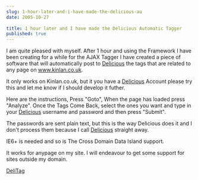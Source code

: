```yaml
---
slug: 1-hour-later-and-i-have-made-the-delicious-au
date: 2005-10-27
 
title: 1 hour later and I have made the Delicious Automatic Tagger
published: true
---
```

I am quite pleased with myself.  After 1 hour and using the Framework I have been creating for a while for the AJAX Tagger I have created a piece of software that will automatically post to [Delicious](http://del.icio.us) the tags that are related to any page on <a href="http://www.kinlan.co.uk" title="www.kinlan.co.uk">www.kinlan.co.uk</a>.<p />It only works on Kinlan.co.uk, but it you have a [Delicious](http://del.icio.us) Account please try this and let me know if I should develop it futher.<p />Here are the instructions, Press "Goto", When the page has loaded press "Analyze".  Once the Tags Come Back, select the ones you want and type in your [Delicious](http://del.icio.us) username and password and then press "Submit".<p />The passwords are sent plain text, but this is the way Delicious does it and I don't process them because I call [Delicious](http://del.icio.us) straight away.<p />IE6+ is needed and so is The Cross Domain Data Island support.<p />It works for anypage on my site.  I will endeavour to get some support for sites outside my domain.<p /><a href="http://www.kinlan.co.uk/AjaxExperiments/DeliTag" title="DeliTag">DeliTag</a><p />

